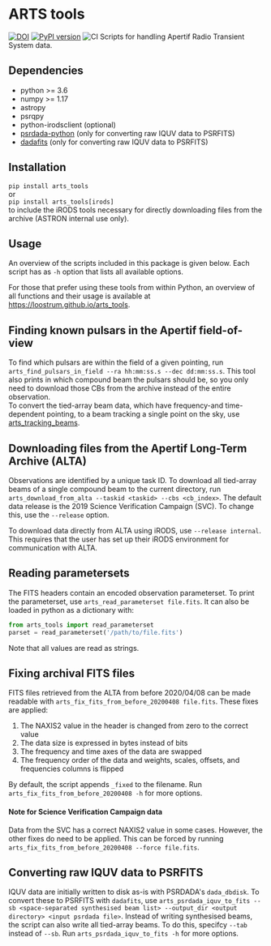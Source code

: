 # ARTS tools
[![DOI](https://zenodo.org/badge/254329373.svg)](https://zenodo.org/badge/latestdoi/254329373)
[![PyPI version](https://badge.fury.io/py/arts-tools.svg)](https://badge.fury.io/py/arts-tools)
![CI](https://github.com/loostrum/arts_tools/workflows/CI/badge.svg)
Scripts for handling Apertif Radio Transient System data.

## Dependencies
* python >= 3.6
* numpy >= 1.17
* astropy
* psrqpy
* python-irodsclient (optional)
* [psrdada-python](https://github.com/TRASAL/psrdada-python) (only for converting raw IQUV data to PSRFITS)
* [dadafits](https://github.com/TRASAL/dadafits) (only for converting raw IQUV data to PSRFITS)

## Installation
`pip install arts_tools`   
or   
`pip install arts_tools[irods]`   
to include the iRODS tools necessary for directly downloading files from the archive 
(ASTRON internal use only).

## Usage
An overview of the scripts included in this package is given below. Each script has as `-h` option that lists 
all available options.

For those that prefer using these tools from within Python, an overview of all functions and their usage is available
at https://loostrum.github.io/arts_tools.

## Finding known pulsars in the Apertif field-of-view
To find which pulsars are within the field of a given pointing, run 
`arts_find_pulsars_in_field --ra hh:mm:ss.s --dec dd:mm:ss.s`. This tool also prints in which 
compound beam the pulsars should be, so you only need to download those CBs from the archive instead of the
entire observation. \
To convert the tied-array beam data, which have frequency-and time-dependent pointing,
to a beam tracking a single point on the sky, use [arts_tracking_beams](https://github.com/loostrum/arts_tracking_beams). 


## Downloading files from the Apertif Long-Term Archive (ALTA)
Observations are identified by a unique task ID. To download all tied-array beams of a single compound beam to 
the current directory, run
`arts_download_from_alta --taskid <taskid> --cbs <cb_index>`. The default data release is the 2019 Science Verification 
Campaign (SVC). To change this, use the `--release` option. 

To download data directly from ALTA using iRODS, use `--release internal`. This requires that the user has set 
up their iRODS environment for communication with ALTA. 


## Reading parametersets
The FITS headers contain an encoded observation parameterset. To print the parameterset, use 
`arts_read_parameterset file.fits`. It can also be loaded in python as a dictionary with:
```python
from arts_tools import read_parameterset
parset = read_parameterset('/path/to/file.fits')
```
Note that all values are read as strings.

## Fixing archival FITS files
FITS files retrieved from the ALTA from before 2020/04/08 can be made readable with 
`arts_fix_fits_from_before_20200408 file.fits`. These fixes are applied:
1. The NAXIS2 value in the header is changed from zero to the correct value
2. The data size is expressed in bytes instead of bits
3. The frequency and time axes of the data are swapped
4. The frequency order of the data and weights, scales, offsets, and frequencies columns is flipped

By default, the script appends `_fixed` to the filename. Run `arts_fix_fits_from_before_20200408 -h` for more options.

#### Note for Science Verification Campaign data
Data from the SVC has a correct NAXIS2 value in some cases. However, the other fixes do need to be applied. 
This can be forced by running `arts_fix_fits_from_before_20200408 --force file.fits`.

## Converting raw IQUV data to PSRFITS
IQUV data are initially written to disk as-is with PSRDADA's `dada_dbdisk`. To convert these to PSRFITS with `dadafits`, 
use `arts_psrdada_iquv_to_fits --sb <space-separated synthesised beam list> --output_dir <output directory> <input psrdada file>`.
Instead of writing synthesised beams, the script can also write all tied-array beams. To do this, specifcy `--tab` instead 
of `--sb`. Run `arts_psrdada_iquv_to_fits -h` for more options.
